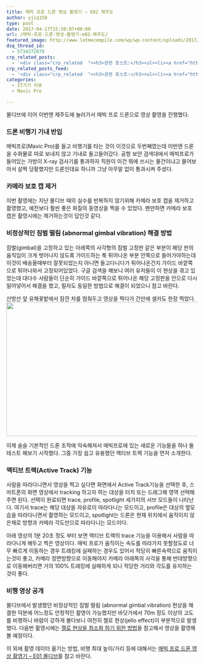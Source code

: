 ```yaml
---
title: 매빅 프로 드론 영상 촬영기 – E02 제주도
author: yjiq150
type: post
date: 2017-04-17T15:50:07+00:00
url: /매빅-프로-드론-영상-촬영기-e02-제주도/
featured_image: http://www.letmecompile.com/wp/wp-content/uploads/2017/04/dji_mavicpro_drone_shot-624x351.jpg
dsq_thread_id:
  - 5734272079
crp_related_posts:
  - '<div class="crp_related  "><h3>관련 포스트:</h3><ul><li><a href="https://www.letmecompile.com/verify-domain-setting-changes/"     class="post-701"><span class="crp_title">도메인 설정 변경 확인 명령어</span></a></li><li><a href="https://www.letmecompile.com/shotcut-linux-server-video-generation/"     class="post-753"><span class="crp_title">Shotcut을 이용하여 리눅스 서버에서 템플릿 기반의 동영상 만들기</span></a></li><li><a href="https://www.letmecompile.com/mac-app-recommendation-for-developer/"     class="post-836"><span class="crp_title">개발자를 위한 필수 맥 앱(Mac App) 10선</span></a></li><li><a href="https://www.letmecompile.com/api-auth-jwt-jwk-explained/"     class="post-800"><span class="crp_title">API 서버 인증을 위한 JWT와 JWK 이해하기</span></a></li><li><a href="https://www.letmecompile.com/ubuntu-jvm-segmetation-fault-kernel-update/"     class="post-732"><span class="crp_title">우분투 JVM Segmetation Fault 버그 해결 및 커널 업데이트 방법</span></a></li></ul><div class="crp_clear"></div></div>'
crp_related_posts_feed:
  - '<div class="crp_related  "><h3>관련 포스트:</h3><ul><li><a href="https://www.letmecompile.com/verify-domain-setting-changes/"     class="post-701"><span class="crp_title">도메인 설정 변경 확인 명령어</span></a></li><li><a href="https://www.letmecompile.com/shotcut-linux-server-video-generation/"     class="post-753"><span class="crp_title">Shotcut을 이용하여 리눅스 서버에서 템플릿 기반의 동영상 만들기</span></a></li><li><a href="https://www.letmecompile.com/mac-app-recommendation-for-developer/"     class="post-836"><span class="crp_title">개발자를 위한 필수 맥 앱(Mac App) 10선</span></a></li><li><a href="https://www.letmecompile.com/api-auth-jwt-jwk-explained/"     class="post-800"><span class="crp_title">API 서버 인증을 위한 JWT와 JWK 이해하기</span></a></li><li><a href="https://www.letmecompile.com/ubuntu-jvm-segmetation-fault-kernel-update/"     class="post-732"><span class="crp_title">우분투 JVM Segmetation Fault 버그 해결 및 커널 업데이트 방법</span></a></li></ul><div class="crp_clear"></div></div>'
categories:
  - IT기기 리뷰
  - Mavic Pro

---
```

몰디브에 이어 이번엔 제주도에 놀러가서 매빅 프로 드론으로 영상 촬영을 진행했다.

### 드론 비행기 기내 반입

매빅프로(Mavic Pro)를 들고 비행기를 타는 것이 이것으로 두번째였는데 이번엔 드론을 수화물로 따로 보내지 않고 기내로 들고들어갔다. 공항 보안 검색대에서 매빅프로가 들어있는 가방이 X-ray 검사기를 통과하자 직원이 이건 뭐에 쓰시는 물건이냐고 물어보아서 살짝 당황했지만 드론인데요 하니까 그냥 아무말 없이 통과시켜 주셨다.

### 카메라 보호 캡 제거

이번 촬영에는 지난 몰디브 때의 실수를 반복하지 않기위해 카메라 보호 캡을 제거하고 촬영했고, 예전보다 훨씬 좋은 화질의 동영상을 찍을 수 있었다. 왠만하면 카메라 보호 캡은 촬영시에는 제거하는것이 답인것 같다.

### 비정상적인 짐벌 떨림 (abnormal gimbal vibration) 해결 방법

짐벌(gimbal)을 고정하고 있는 아래쪽의 사각형의 짐벌 고정판 같은 부분이 해당 판의 움직임이 크게 벗어나지 않도록 가이드하는 툭 튀어나온 부분 안쪽으로 들어가야하는데 이것이 배송올때부터 잘못되었는지 아니면 들고다니다가 튀어나온건지 가이드 바깥쪽으로 튀어나와서 고정되어있었다. 구글 검색을 해보니 여러 유저들이 이 현상을 겪고 있었는데 대다수 사람들이 단순히 가이드 바깥쪽으로 튀어나온 해당 고정판을 안으로 다시 밀어넣어서 해결을 했고, 필자도 동일한 방법으로 해결이 되었으니 참고 바란다.

산방산 앞 유채꽃밭에서 잠깐 차를 멈춰두고 영상을 찍다가 간만에 셀카도 한장 찍었다.  
[<img loading="lazy" src="http://www.letmecompile.com/wp/wp-content/uploads/2017/04/dji_mavicpro_drone_shot-1024x576.jpg" alt="" width="625" height="352" class="alignnone size-large wp-image-656" srcset="https://www.letmecompile.com/wp/wp-content/uploads/2017/04/dji_mavicpro_drone_shot-1024x576.jpg 1024w, https://www.letmecompile.com/wp/wp-content/uploads/2017/04/dji_mavicpro_drone_shot-300x169.jpg 300w, https://www.letmecompile.com/wp/wp-content/uploads/2017/04/dji_mavicpro_drone_shot-768x432.jpg 768w, https://www.letmecompile.com/wp/wp-content/uploads/2017/04/dji_mavicpro_drone_shot-624x351.jpg 624w, https://www.letmecompile.com/wp/wp-content/uploads/2017/04/dji_mavicpro_drone_shot.jpg 1600w" sizes="(max-width: 625px) 100vw, 625px" />][1]

이제 슬슬 기본적인 드론 조작에 익숙해져서 매빅프로에 있는 새로운 기능들을 하나 둘 테스트 해보기 시작했다. 그중 가장 쉽고 유용했던 액티브 트랙 기능을 먼저 소개한다.

### 액티브 트랙(Active Track) 기능

사람을 따라다니면서 영상을 찍고 싶다면 화면에서 Active Track기능을 선택한 후, 스마트폰의 화면 영상에서 tracking 하고자 하는 대상을 터치 또는 드래그해 영역 선택해주면 된다. 선택이 완료되면 trace, profile, spotlight 세가지의 서브 모드들이 나타난다. 여기서 trace는 해당 대상을 자유로이 따라다니는 모드이고, profile은 대상의 옆모습을 따라다니면서 촬영하는 모드이고, spotlight는 드론은 현재 위치에서 움직이지 않은채로 방향과 카메라 각도만으로 따라다니는 모드이다.

아래 영상의 1분 20초 정도 부터 보면 액티브 트랙의 trace 기능을 이용해서 사람을 따라다니게 해두고 찍은 영상이다. 매빅 프로가 움직이는 속도를 따라가지 못할정도로 너무 빠르게 이동하는 경우 트래킹에 실패하는 경우도 있어서 적당히 빠른속력으로 움직이는것이 좋고, 카메라 정면방향으로 이동해야지 카메라 아래쪽의 사각을 통해 반대방향으로 이동해버리면 거의 100% 트래킹에 실패하게 되니 적당한 거리와 각도를 유지하는 것이 좋다.



### 비행 영상 공개

몰디브에서 발생했던 비정상적인 짐벌 떨림 (abnormal gimbal vibration) 현상을 해결한 덕분에 어느정도 안정적인 촬영이 가능했지만 바닷가에서 70m 정도 이상의 고도를 비행하니 바람이 강하게 불다보니 여전히 젤로 현상(jello effect)이 부분적으로 발생했다. 다음번 촬영시에는 [젤로 현상을 최소화 하기 위한 방법][2]을 참고해서 영상을 촬영해 볼 예정이다.



이 외에 촬영 데이터 옮기는 방법, 비행 최대 높이/거리 등에 대해서는 [매빅 프로 드론 영상 촬영기 &#8211; E01 몰디브][3]를 참고 바란다.

 [1]: http://www.letmecompile.com/wp/wp-content/uploads/2017/04/dji_mavicpro_drone_shot.jpg
 [2]: http://www.dronestarting.com/jelloeffect
 [3]: /매빅-프로-드론-영상-촬영기-e01-몰디브